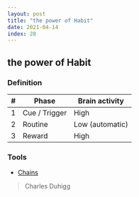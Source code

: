 ```yaml
---
layout: post
title: "the power of Habit"
date: 2021-04-14
index: 28
---
```



## the power of Habit

### Definition

| # | Phase | Brain activity |
|---|-------|----------------|
| 1 | Cue / Trigger | High |
| 2 | Routine | Low (automatic) |
| 3 | Reward | High |

### Tools

* [Chains](https://chains.cc)


> Charles Duhigg 
